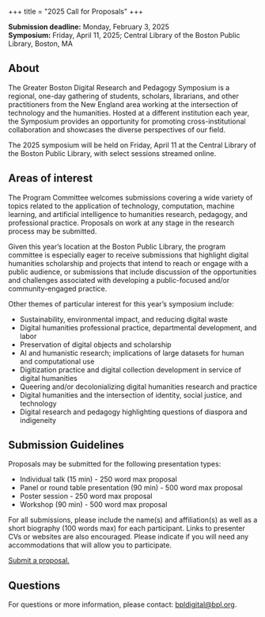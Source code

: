 +++
title = "2025 Call for Proposals"
+++

**Submission deadline:** Monday, February 3, 2025  
**Symposium:** Friday, April 11, 2025; Central Library of the Boston Public Library, Boston, MA

## About
The Greater Boston Digital Research and Pedagogy Symposium is a regional, one-day gathering of students, scholars, librarians, and other practitioners from the New England area working at the intersection of technology and the humanities. Hosted at a different institution each year, the Symposium provides an opportunity for promoting cross-institutional collaboration and showcases the diverse perspectives of our field.

The 2025 symposium will be held on Friday, April 11 at the Central Library of the Boston Public Library, with select sessions streamed online.

## Areas of interest
The Program Committee welcomes submissions covering a wide variety of topics related to the application of technology, computation, machine learning, and artificial intelligence to humanities research, pedagogy, and professional practice. Proposals on work at any stage in the research process may be submitted.

Given this year’s location at the Boston Public Library, the program committee is especially eager to receive submissions that highlight digital humanities scholarship and projects that intend to reach or engage with a public audience, or submissions that include discussion of the opportunities and challenges associated with developing a public-focused and/or community-engaged practice.

Other themes of particular interest for this year’s symposium include:
* Sustainability, environmental impact, and reducing digital waste
* Digital humanities professional practice, departmental development, and labor
* Preservation of digital objects and scholarship
* AI and humanistic research; implications of large datasets for human and computational use
* Digitization practice and digital collection development in service of digital humanities
* Queering and/or decolonializing digital humanities research and practice
* Digital humanities and the intersection of identity, social justice, and technology
* Digital research and pedagogy highlighting questions of diaspora and indigeneity


## Submission Guidelines
Proposals may be submitted for the following presentation types:

* Individual talk (15 min) - 250 word max proposal
* Panel or round table presentation (90 min) - 500 word max proposal
* Poster session - 250 word max proposal
* Workshop (90 min) - 500 word max proposal

For all submissions, please include the name(s) and affiliation(s) as well as a short biography (100 words max) for each participant. Links to presenter CVs or websites are also encouraged. Please indicate if you will need any accommodations that will allow you to participate.

[Submit a proposal.](https://forms.gle/J84RakrxbmFPDTTm7) 

## Questions
For questions or more information, please contact: bpldigital@bpl.org.


<br>
<br>
<br>
<br>
